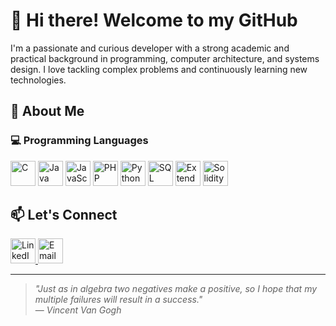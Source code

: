 # 👋 Hi there! Welcome to my GitHub

I'm a passionate and curious developer with a strong academic and practical background in programming, computer architecture, and systems design. I love tackling complex problems and continuously learning new technologies.

## 🧠 About Me

### 💻 Programming Languages

<p align="left">
  <img src="https://cdn.jsdelivr.net/gh/devicons/devicon/icons/c/c-original.svg" width="40" alt="C"/>
  <img src="https://cdn.jsdelivr.net/gh/devicons/devicon/icons/java/java-original.svg" width="40" alt="Java"/>
  <img src="https://cdn.jsdelivr.net/gh/devicons/devicon/icons/javascript/javascript-original.svg" width="40" alt="JavaScript"/>
  <img src="https://cdn.jsdelivr.net/gh/devicons/devicon/icons/php/php-original.svg" width="40" alt="PHP"/>
  <img src="https://cdn.jsdelivr.net/gh/devicons/devicon/icons/python/python-original.svg" width="40" alt="Python"/>
  <img src="https://cdn.jsdelivr.net/gh/devicons/devicon/icons/mysql/mysql-original.svg" width="40" alt="SQL"/>
  <img src="https://cdn.jsdelivr.net/gh/devicons/devicon/icons/sqlite/sqlite-original.svg" width="40" alt="Extended SQL"/>
  <img src="https://cdn.jsdelivr.net/gh/devicons/devicon/icons/solidity/solidity-original.svg" width="40" alt="Solidity"/>
</p>

## 📫 Let's Connect

<p align="left">
  <a href="https://www.linkedin.com/in/matteo-lauretano/" target="_blank">
    <img src="https://cdn.jsdelivr.net/gh/devicons/devicon/icons/linkedin/linkedin-original.svg" width="40" alt="LinkedIn"/>
  </a>
  <a href="mailto:lauretanomatteo@gmail.com">
    <img src="https://cdn.jsdelivr.net/gh/devicons/devicon/icons/google/google-original.svg" width="40" alt="Email"/>
  </a>
</p>

---

> *"Just as in algebra two negatives make a positive, so I hope that my multiple failures will result in a success."*  
> — *Vincent Van Gogh*

